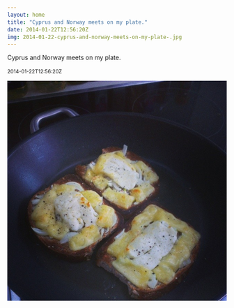 ```yaml
---
layout: home
title: "Cyprus and Norway meets on my plate."
date: 2014-01-22T12:56:20Z
img: 2014-01-22-cyprus-and-norway-meets-on-my-plate-.jpg
---
```


Cyprus and Norway meets on my plate.

<small>2014-01-22T12:56:20Z</small>

![Cyprus and Norway meets on my plate.](2014-01-22-cyprus-and-norway-meets-on-my-plate-.jpg)

